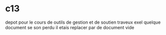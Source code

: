 # c13
depot pour le cours de outils de gestion et de soutien
traveux exel
quelque document se son perdu il etais replacer par de document vide
